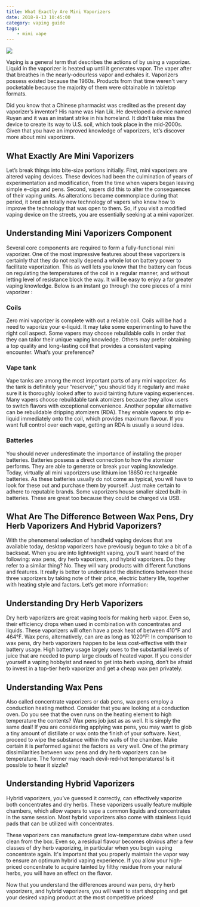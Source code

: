 ```yaml
---
title: What Exactly Are Mini Vaporizers
date: 2018-9-13 10:45:00
category: vaping guide
tags:
	- mini vape
---
```


![](/images/8.jpg)

Vaping is a general term that describes the actions of by using a vaporizer. Liquid in the vaporizer is heated up until it generates vapor. The vaper after that breathes in the nearly-odourless vapor and exhales it. Vaporizers possess existed because the 1960s. Products from that time weren't very pocketable because the majority of them were obtainable in tabletop formats.

<!-- more -->

Did you know that a Chinese pharmacist was credited as the present day vaporizer’s inventor? His name was Han Lik. He developed a device named Ruyan and it was an instant strike in his homeland. It didn’t take miss the device to create its way to U.S. soil, which took place in the mid-2000s. Given that you have an improved knowledge of vaporizers, let’s discover more about mini vaporizers.

## What Exactly Are Mini Vaporizers

Let’s break things into bite-size portions initially. First, mini vaporizers are altered vaping devices. These devices had been the culmination of years of experimentation and modification, from the time when vapers began leaving simple e-cigs and pens. Second, vapers did this to alter the consequences of their vaping units. As alterations became commonplace during that period, it bred an totally new technology of vapers who knew how to improve the technology that was open to them. So, if you visit a modified vaping device on the streets, you are essentially seeking at a mini vaporizer.

## Understanding Mini Vaporizers Component

Several core components are required to form a fully-functional mini vaporizer. One of the most impressive features about these vaporizers is certainly that they do not really depend a whole lot on battery power to facilitate vaporization. This as well lets you know that the battery can focus on regulating the temperatures of the coil in a regular manner, and without letting level of resistance block the way. It will be easy to enjoy a far greater vaping knowledge. Below is an instant go through the core pieces of a mini vaporizer :

### Coils

Zero mini vaporizer is complete with out a reliable coil. Coils will be had a need to vaporize your e-liquid. It may take some experimenting to have the right coil aspect. Some vapers may choose rebuildable coils in order that they can tailor their unique vaping knowledge. Others may prefer obtaining a top quality and long-lasting coil that provides a consistent vaping encounter. What’s your preference?

### Vape tank

Vape tanks are among the most important parts of any mini vaporizer. As the tank is definitely your “reservoir,” you should tidy it regularly and make sure it is thoroughly looked after to avoid tainting future vaping experiences. Many vapers choose rebuildable tank atomizers because they allow users to switch flavors with exceptional convenience. Another popular alternative can be rebuildable dripping atomizers (RDA). They enable vapers to drip e-liquid immediately onto the coil, which provides maximum flavour. If you want full control over each vape, getting an RDA is usually a sound idea.

### Batteries

You should never underestimate the importance of installing the proper batteries. Batteries possess a direct connection to how the atomizer performs. They are able to generate or break your vaping knowledge. Today, virtually all mini vaporizers use lithium ion 18650 rechargeable batteries. As these batteries usually do not come as typical, you will have to look for these out and purchase them by yourself. Just make certain to adhere to reputable brands. Some vaporizers house smaller sized built-in batteries. These are great too because they could be charged via USB.

## What Are The Difference Between Wax Pens, Dry Herb Vaporizers And Hybrid Vaporizers?

With the phenomenal selection of handheld vaping devices that are available today, desktop vaporizers have previously begun to take a bit of a backseat. When you are into lightweight vaping, you'll want heard of the following: wax pens, dry herb vaporizers, and hybrid vaporizers. Do they refer to a similar thing? No. They will vary products with different functions and features. It really is better to understand the distinctions between these three vaporizers by taking note of their price, electric battery life, together with heating style and factors. Let’s get more information:

## Understanding Dry Herb Vaporizers

Dry herb vaporizers are great vaping tools for making herb vapor. Even so, their efficiency drops when used in combination with concentrates and liquids. These vaporizers will often have a peak heat of between 410°F and 464°F. Wax pens, alternatively, can are as long as 1020°F! In comparison to wax pens, dry herb vaporizers happen to be less cost-effective with their battery usage. High battery usage largely owes to the substantial levels of juice that are needed to pump large clouds of heated vapor. If you consider yourself a vaping hobbyist and need to get into herb vaping, don’t be afraid to invest in a top-tier herb vaporizer and get a cheap wax pen privately.

## Understanding Wax Pens

Also called concentrate vaporizers or dab pens, wax pens employ a conduction heating method. Consider that you are looking at a conduction oven. Do you see that the oven runs on the heating element to high temperature the contents? Wax pens job just as as well. It is simply the same deal! If you are considering applying wax pens, you may want to glob a tiny amount of distillate or wax onto the finish of your software. Next, proceed to wipe the substance within the walls of the chamber. Make certain it is performed against the factors as very well. One of the primary dissimilarities between wax pens and dry herb vaporizers can be temperature. The former may reach devil-red-hot temperatures! Is it possible to hear it sizzle?

## Understanding Hybrid Vaporizers

Hybrid vaporizers, you’ve guessed it correctly, can effectively vaporize both concentrates and dry herbs. These vaporizers usually feature multiple chambers, which allow vapers to vape a common liquids and concentrates in the same session. Most hybrid vaporizers also come with stainless liquid pads that can be utilized with concentrates.

These vaporizers can manufacture great low-temperature dabs when used clean from the box. Even so, a residual flavour becomes obvious after a few classes of dry herb vaporizing, in particular when you begin vaping concentrate again. It's important that you properly maintain the vapor way to ensure an optimum hybrid vaping experience. If you allow your high-priced concentrate to acquire tainted by filthy residue from your natural herbs, you will have an effect on the flavor.

Now that you understand the differences around wax pens, dry herb vaporizers, and hybrid vaporizers, you will want to start shopping and get your desired vaping product at the most competitive prices!